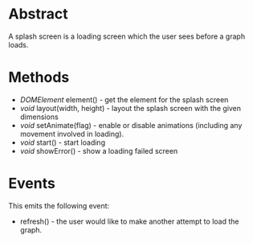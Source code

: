 # Abstract

A splash screen is a loading screen which the user sees before a graph loads.

# Methods

 * *DOMElement* element() - get the element for the splash screen
 * *void* layout(width, height) - layout the splash screen with the given dimensions
 * *void* setAnimate(flag) - enable or disable animations (including any movement involved in loading).
 * *void* start() - start loading
 * *void* showError() - show a loading failed screen

# Events

This emits the following event:

 * refresh() - the user would like to make another attempt to load the graph.
